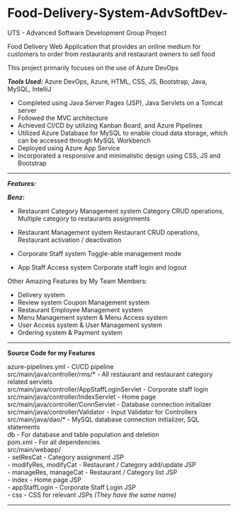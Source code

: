# Food-Delivery-System-AdvSoftDev-
UTS - Advanced Software Development Group Project 

Food Delivery Web Application that provides an online medium for customers
to order from restaurants and restaurant owners to sell food

This project primarily focuses on the use of Azure DevOps

**_Tools Used:_**
Azure DevOps, Azure, HTML, CSS, JS, Bootstrap, Java, MySQL, IntelliJ

- Completed using Java Server Pages (JSP), Java Servlets on a Tomcat server
- Followed the MVC architecture
- Achieved CI/CD by utilizing Kanban Board, and Azure Pipelines
- Utilized Azure Database for MySQL to enable cloud data storage, which can be accessed through MySQL Workbench
- Deployed using Azure App Service
- Incorporated a responsive and minimalistic design using CSS, JS and Bootstrap

------------------------------------------------------------------

**_Features:_**

**_Benz:_** 
- Restaurant Category Management system 
Category CRUD operations, Multiple category to restaurants assignments

- Restaurant Management system
Restaurant CRUD operations, Restaurant activation / deactivation

- Corporate Staff system
Toggle-able management mode

- App Staff Access system
Corporate staff login and logout

Other Amazing Features by My Team Members:  
- Delivery system
- Review system Coupon Management system
- Restaurant Employee Management system
- Menu Management system & Menu Access system         
- User Access system & User Management system
- Ordering system & Payment system

------------------------------------------------------------------
**Source Code for my Features**

azure-pipelines.yml - CI/CD pipeline  
src/main/java/controller/rms/* - All restaurant and restaurant category related servlets  
src/main/java/controller/AppStaffLoginServlet - Corporate staff login  
src/main/java/controller/IndexServlet - Home page   
src/main/java/controller/ConnServlet - Database connection initializer   
src/main/java/controller/Validator - Input Validator for Controllers     
src/main/java/dao/* - MySQL database connection initializer, SQL statements  
db - For database and table population and deletion  
pom.xml - For all dependencies  
src/main/webapp/   
      - setResCat - Category assignment JSP  
      - modifyRes, modifyCat - Restaurant / Category add/update JSP  
      - manageRes, manageCat - Restaurant / Category list JSP  
      - index - Home page JSP  
      - appStaffLogin - Corporate Staff Login JSP  
      - css - CSS for relevant JSPs _(They have the same name)_  

------------------------------------------------------------------
